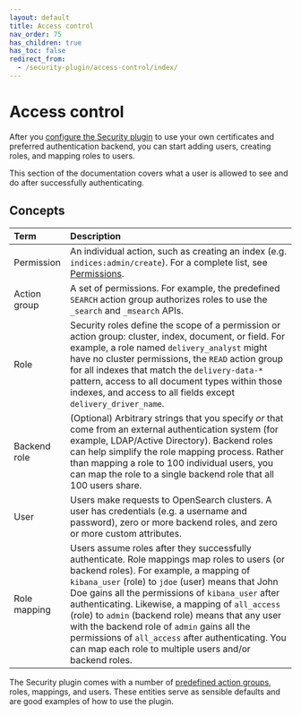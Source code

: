 ```yaml
---
layout: default
title: Access control
nav_order: 75
has_children: true
has_toc: false
redirect_from:
  - /security-plugin/access-control/index/
---
```


# Access control

After you [configure the Security plugin]({{site.url}}{{site.baseurl}}/security/configuration/index/) to use your own certificates and preferred authentication backend, you can start adding users, creating roles, and mapping roles to users.

This section of the documentation covers what a user is allowed to see and do after successfully authenticating.


## Concepts

Term | Description
:--- | :---
Permission | An individual action, such as creating an index (e.g. `indices:admin/create`). For a complete list, see [Permissions]({{site.url}}{{site.baseurl}}/security/access-control/permissions/).
Action group | A set of permissions. For example, the predefined `SEARCH` action group authorizes roles to use the `_search` and `_msearch` APIs.
Role | Security roles define the scope of a permission or action group: cluster, index, document, or field. For example, a role named `delivery_analyst` might have no cluster permissions, the `READ` action group for all indexes that match the `delivery-data-*` pattern, access to all document types within those indexes, and access to all fields except `delivery_driver_name`.
Backend role | (Optional) Arbitrary strings that you specify *or* that come from an external authentication system (for example, LDAP/Active Directory). Backend roles can help simplify the role mapping process. Rather than mapping a role to 100 individual users, you can map the role to a single backend role that all 100 users share.
User | Users make requests to OpenSearch clusters. A user has credentials (e.g. a username and password), zero or more backend roles, and zero or more custom attributes.
Role mapping | Users assume roles after they successfully authenticate. Role mappings map roles to users (or backend roles). For example, a mapping of `kibana_user` (role) to `jdoe` (user) means that John Doe gains all the permissions of `kibana_user` after authenticating. Likewise, a mapping of `all_access` (role) to `admin` (backend role) means that any user with the backend role of `admin` gains all the permissions of `all_access` after authenticating. You can map each role to multiple users and/or backend roles.

The Security plugin comes with a number of [predefined action groups]({{site.url}}{{site.baseurl}}/security/access-control/default-action-groups/), roles, mappings, and users. These entities serve as sensible defaults and are good examples of how to use the plugin.

